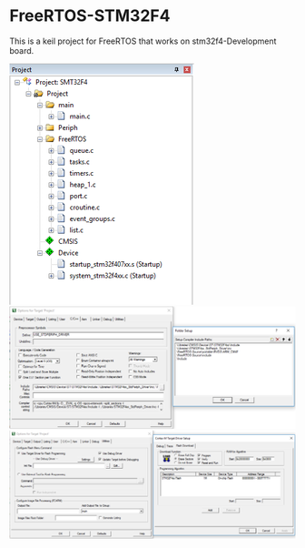 # FreeRTOS-STM32F4

This is a keil project for FreeRTOS that works on stm32f4-Development board.

![alt tag](https://github.com/fwjensen/FreeRTOS-STM32F4/blob/master/photos/Capture.PNG)
![alt tag](https://github.com/fwjensen/FreeRTOS-STM32F4/blob/master/photos/Capture2.PNG)
![alt tag](https://github.com/fwjensen/FreeRTOS-STM32F4/blob/master/photos/Capture3.PNG)
